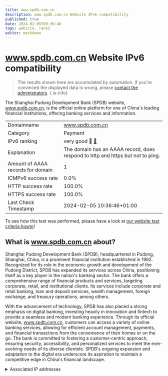 ```yaml
---
title: www.spdb.com.cn
description: www.spdb.com.cn Website IPv6 compatibility
published: true
date: 2024-02-05T09:36:46
tags: website, rank2
editor: markdown
---
```


# www.spdb.com.cn Website IPv6 compatibility

> The results shown here are accumulated by automation. If you're convinced the displayed data is wrong, please [contact the administrators](/howto/chat). 
{.is-info}

The Shanghai Pudong Development Bank (SPDB) website, www.spdb.com.cn, is the official online platform for one of China's leading financial institutions, offering banking services and information.


|   |   |
| - | - |
| Domainname | www.spdb.com.cn
| Category | Payment |
| IPv6 ranking | very good :2nd_place_medal: [🔗](/howto/ranking) |
| Explanation | The domain has an AAAA record, does respond to http and https but not to ping. |
| Amount of AAAA records for domain | 1 |
| ICMPv6 success rate | 0.0%|
| HTTP success rate | 100.0% |
| HTTPS success rate | 100.0% |
| Last Check Timestamp | 2024-02-05 10:36:46+01:00 |

To see how this test was performed, please have a look at [our website test criteria howto](/howto/testcriteria/website)!


## What is www.spdb.com.cn about?
Shanghai Pudong Development Bank (SPDB), headquartered in Pudong, Shanghai, China, is a prominent financial institution established in 1992. Recognized for its role in the economic growth and development of the Pudong District, SPDB has expanded its services across China, positioning itself as a key player in the nation's banking sector. The bank offers a comprehensive range of financial products and services, targeting corporate, retail, and institutional clients. Its services include corporate and retail banking, loan and deposit services, wealth management, foreign exchange, and treasury operations, among others.

With the advancement of technology, SPDB has also placed a strong emphasis on digital banking, investing heavily in innovation and fintech to provide a seamless and modern banking experience. Through its official website, www.spdb.com.cn, customers can access a variety of online banking services, allowing for efficient account management, payments, and financial transactions from the convenience of their homes or on the go. The bank is committed to fostering a customer-centric approach, ensuring security, accessibility, and personalized services to meet the ever-evolving needs of its diverse clientele. SPDB's ongoing expansion and adaptation to the digital era underscore its aspiration to maintain a competitive edge in China's financial landscape.



<details>
<summary>Associated IP addresses</summary>

2405:3140:11:5101::1

</details>

